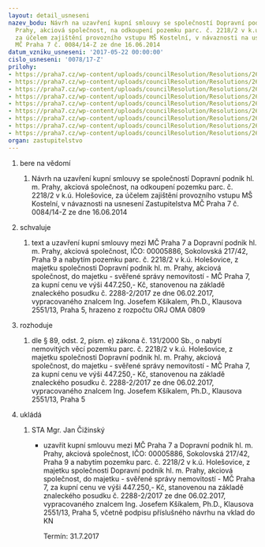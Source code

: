 ```yaml
---
layout: detail_usneseni
nazev_bodu: Návrh na uzavření kupní smlouvy se společností Dopravní podnik hl. m.
  Prahy, akciová společnost, na odkoupení pozemku parc. č. 2218/2 v k.ú. Holešovice,
  za účelem zajištění provozního vstupu MŠ Kostelní, v návaznosti na usnesení Zastupitelstva
  MČ Praha 7 č. 0084/14-Z ze dne 16.06.2014
datum_vzniku_usneseni: '2017-05-22 00:00:00'
cislo_usneseni: '0078/17-Z'
prilohy:
- https://praha7.cz/wp-content/uploads/councilResolution/Resolutions/26873/export/01_DPP2218~202696.docx
- https://praha7.cz/wp-content/uploads/councilResolution/Resolutions/26873/export/02_DPP2218~202695.doc
- https://praha7.cz/wp-content/uploads/councilResolution/Resolutions/26873/export/03_DPP2218~202694.pdf
- https://praha7.cz/wp-content/uploads/councilResolution/Resolutions/26873/export/04_DPP2218~202693.doc
- https://praha7.cz/wp-content/uploads/councilResolution/Resolutions/26873/export/05_DPP2218~202692.pdf
- https://praha7.cz/wp-content/uploads/councilResolution/Resolutions/26873/export/06_DPP2218~202691.pdf
- https://praha7.cz/wp-content/uploads/councilResolution/Resolutions/26873/export/07_DPP2218~202690.pdf
- https://praha7.cz/wp-content/uploads/councilResolution/Resolutions/26873/export/09_DPP2218~202689.pdf
- https://praha7.cz/wp-content/uploads/councilResolution/Resolutions/26873/export/export~204652.pdf
organ: zastupitelstvo
---
```

<OL class=urzList_view id=urzList>
<LI class=urzClass1><SPAN name="1">bere na vědomí</SPAN>
<OL class=urzOlClass>
<LI class=urzClass2 style="TEXT-ALIGN: left"><SPAN>
<P>Návrh na uzavření kupní smlouvy se společností Dopravní podnik hl. m. Prahy, akciová společnost, na odkoupení pozemku parc. č. 2218/2 v k.ú. Holešovice, za účelem zajištění provozního vstupu MŠ Kostelní, v návaznosti na usnesení Zastupitelstva MČ Praha 7 č. 0084/14-Z ze dne 16.06.2014<BR></P></SPAN></LI></OL></LI>
<LI class=urzClass1><SPAN name="24">schvaluje</SPAN>
<OL class=urzOlClass>
<LI class=urzClass2 style="TEXT-ALIGN: left"><SPAN>
<P>text a uzavření kupní smlouvy mezi MČ Praha 7 a Dopravní podnik hl. m. Prahy, akciová společnost, IČO:&nbsp;00005886,&nbsp;Sokolovská 217/42, Praha 9 a nabytím pozemku parc. č. 2218/2 v k.ú. Holešovice, z majetku společnosti Dopravní podnik hl. m. Prahy, akciová společnost, do majetku - svěřené správy nemovitostí - MČ Praha 7, za kupní cenu ve výši 447.250,- Kč, stanovenou na základě znaleckého posudku č. 2288-2/2017 ze dne 06.02.2017, vypracovaného znalcem Ing. Josefem Kšíkalem, Ph.D., Klausova 2551/13, Praha 5, hrazeno z rozpočtu ORJ OMA 0809<BR></P></SPAN></LI></OL></LI>
<LI class=urzClass1><SPAN name="68">rozhoduje</SPAN>
<OL class=urzOlClass>
<LI class=urzClass2 style="TEXT-ALIGN: left"><SPAN>
<P>dle § 89, odst. 2, písm. e) zákona č. 131/2000 Sb., o nabytí nemovitých věcí pozemku parc. č. 2218/2 v k.ú. Holešovice, z majetku společnosti Dopravní podnik hl. m. Prahy, akciová společnost, do majetku - svěřené správy nemovitostí - MČ Praha 7, za kupní cenu ve výši 447.250,- Kč, stanovenou na základě znaleckého posudku č. 2288-2/2017 ze dne 06.02.2017, vypracovaného znalcem Ing. Josefem Kšíkalem, Ph.D., Klausova 2551/13, Praha 5</P></SPAN></LI></OL></LI>
<LI class=urzClass1 id=urzUkoly><SPAN name="1">ukládá</SPAN>
<OL class=urzOlClass>
<LI class=urzClass2><SPAN>
<P>STA Mgr. Jan Čižinský</P></SPAN>
<UL class=urzUlClass>
<LI class=urzClass3><SPAN>
<P>uzavřít kupní smlouvu mezi MČ Praha 7 a Dopravní podnik hl. m. Prahy, akciová společnost, IČO: 00005886, Sokolovská 217/42, Praha 9 a nabytím pozemku parc. č. 2218/2 v k.ú. Holešovice, z majetku společnosti Dopravní podnik hl. m. Prahy, akciová společnost, do majetku - svěřené správy nemovitostí - MČ Praha 7, za kupní cenu ve výši 447.250,- Kč, stanovenou na základě znaleckého posudku č. 2288-2/2017 ze dne 06.02.2017, vypracovaného znalcem Ing. Josefem Kšíkalem, Ph.D., Klausova 2551/13, Praha 5, včetně podpisu příslušného návrhu na vklad do KN</P></SPAN><SPAN class=urzUkolTermin>Termín:&nbsp;31.7.2017</SPAN></LI></UL></LI></OL></LI></OL>